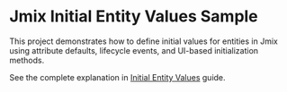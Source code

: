 # Jmix Initial Entity Values Sample

This project demonstrates how to define initial values for entities in Jmix using attribute defaults, lifecycle events, and UI-based initialization methods.

See the complete explanation in [Initial Entity Values](https://docs.jmix.io/jmix/initial-entity-values-guide/index.html) guide.

